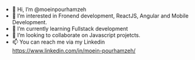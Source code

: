 - 👋 Hi, I’m @moeinpourhamzeh
- 👀 I’m interested in Fronend development, ReactJS, Angular and Mobile Development.
- 🌱 I’m currently learning Fullstack development
- 💞️ I’m looking to collaborate on Javascript projetcts.
- 📫 You can reach me via my Linkedin https://www.linkedin.com/in/moein-pourhamzeh/

<!---
moeinpourhamzeh/moeinpourhamzeh is a ✨ special ✨ repository because its `README.md` (this file) appears on your GitHub profile.
You can click the Preview link to take a look at your changes.
--->
